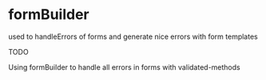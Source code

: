 # formBuilder

used to handleErrors of forms and generate nice errors with form templates

TODO

Using formBuilder to handle all errors in forms with validated-methods
